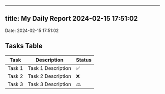 
---
title: My Daily Report 2024-02-15 17:51:02
---

Date: 2024-02-15 17:51:02

## Tasks Table

| Task | Description | Status |
|------|-------------|--------|
| Task 1 | Task 1 Description | ✅ |
| Task 2 | Task 2 Description | ❌ |
| Task 3 | Task 3 Description | 🔜 |
